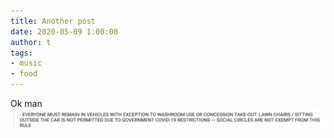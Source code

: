 ```yaml
---
title: Another post
date: 2020-05-09 1:00:00
author: t
tags: 
- music
- food
---
```

Ok man
![testing alt](../images/test.png "image Title")
